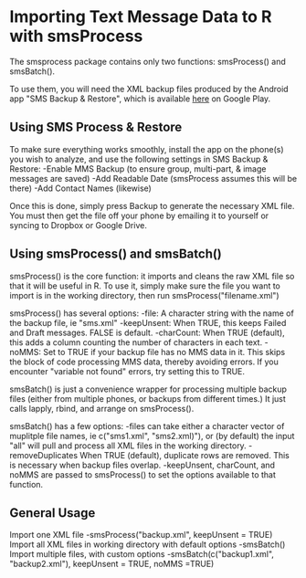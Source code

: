 <!-- README.md is generated from README.Rmd. Please edit that file -->
Importing Text Message Data to R with smsProcess
================================================

The smsprocess package contains only two functions: smsProcess() and smsBatch().

To use them, you will need the XML backup files produced by the Android app "SMS Backup & Restore", which is available [here](https://play.google.com/store/apps/details?id=com.riteshsahu.SMSBackupRestore) on Google Play.

Using SMS Process & Restore
---------------------------

To make sure everything works smoothly, install the app on the phone(s) you wish to analyze, and use the following settings in SMS Backup & Restore: -Enable MMS Backup (to ensure group, multi-part, & image messages are saved) -Add Readable Date (smsProcess assumes this will be there) -Add Contact Names (likewise)

Once this is done, simply press Backup to generate the necessary XML file. You must then get the file off your phone by emailing it to yourself or syncing to Dropbox or Google Drive.

Using smsProcess() and smsBatch()
---------------------------------

smsProcess() is the core function: it imports and cleans the raw XML file so that it will be useful in R. To use it, simply make sure the file you want to import is in the working directory, then run smsProcess("filename.xml")

smsProcess() has several options: -file: A character string with the name of the backup file, ie "sms.xml" -keepUnsent: When TRUE, this keeps Failed and Draft messages. FALSE is default. -charCount: When TRUE (default), this adds a column counting the number of characters in each text. -noMMS: Set to TRUE if your backup file has no MMS data in it. This skips the block of code processing MMS data, thereby avoiding errors. If you encounter "variable not found" errors, try setting this to TRUE.

smsBatch() is just a convenience wrapper for processing multiple backup files (either from multiple phones, or backups from different times.) It just calls lapply, rbind, and arrange on smsProcess().

smsBatch() has a few options: -files can take either a character vector of muplitple file names, ie c("sms1.xml", "sms2.xml)"), or (by default) the input "all" will pull and process all XML files in the working directory. -removeDuplicates When TRUE (default), duplicate rows are removed. This is necessary when backup files overlap. -keepUnsent, charCount, and noMMS are passed to smsProcess() to set the options available to that function.

General Usage
-------------

Import one XML file
-smsProcess("backup.xml", keepUnsent = TRUE)
Import all XML files in working directory with default options
-smsBatch()
Import multiple files, with custom options
-smsBatch(c("backup1.xml", "backup2.xml"), keepUnsent = TRUE, noMMS =TRUE)

